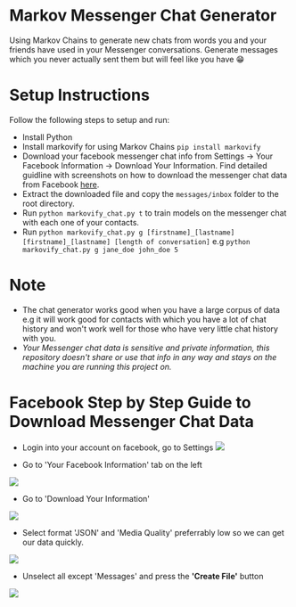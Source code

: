 # Markov Messenger Chat Generator
Using Markov Chains to generate new chats from words you and your friends have used in your Messenger conversations. Generate messages which you never actually sent them but will feel like you have :grin:

# Setup Instructions

Follow the following steps to setup and run:

- Install Python
- Install markovify for using Markov Chains `pip install markovify`
- Download your facebook messenger chat info from Settings -> Your Facebook Information -> Download Your Information. Find detailed guidline with screenshots on how to download the messenger chat data from Facebook [here](https://github.com/haseebelahi/markov-messenger-chat-generator/blob/master/README.md#facebook-step-by-step-guide-to-download-messenger-chat-data).
- Extract the downloaded file and copy the `messages/inbox` folder to the root directory.
- Run `python markovify_chat.py t` to train models on the messenger chat with each one of your contacts.
- Run `python markovify_chat.py g [firstname]_[lastname] [firstname]_[lastname] [length of conversation]` e.g `python markovify_chat.py g jane_doe john_doe 5`

# Note

- The chat generator works good when you have a large corpus of data e.g it will work good for contacts with which you have a lot of chat history and won't work well for those who have very little chat history with you.
- _Your Messenger chat data is sensitive and private information, this repository doesn't share or use that info in any way and stays on the machine you are running this project on._

# Facebook Step by Step Guide to Download Messenger Chat Data

- Login into your account on facebook, go to Settings
![](https://i.ibb.co/HTwxf6r/Screen-Shot-2019-03-21-at-12-42-21-AM.png)

- Go to 'Your Facebook Information' tab on the left

![](https://i.ibb.co/w4TvKHP/Screen-Shot-2019-03-21-at-12-53-03-AM.png)

- Go to 'Download Your Information'

![](https://i.ibb.co/CV0NLCp/Screen-Shot-2019-03-21-at-12-56-55-AM.png)

- Select format 'JSON' and 'Media Quality' preferrably low so we can get our data quickly.

![](https://i.ibb.co/MGxc0Qf/Screen-Shot-2019-03-21-at-1-02-09-AM.png)

- Unselect all except 'Messages' and press the **'Create File'** button

![](https://i.ibb.co/w47ntb0/Screen-Shot-2019-03-21-at-1-05-53-AM.png)
